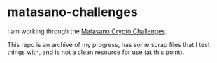 matasano-challenges
===================

I am working through the [Matasano Crypto Challenges](http://cryptopals.com).

This repo is an archive of my progress, has some scrap files that I test things
with, and is not a clean resource for use (at this point).


